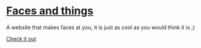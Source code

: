 
# [Faces and things](http://cerebral.online/faces-n-things/)

A website that makes faces at you, it is just as cool as you would think it is ;)

[Check it out](http://cerebral.online/faces-n-things/)
